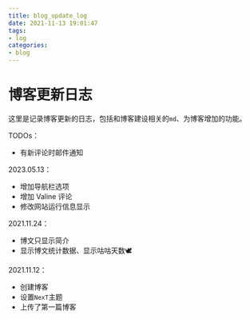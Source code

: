 ```yaml
---
title: blog_update_log
date: 2021-11-13 19:01:47
tags: 
- log
categories:
- blog
---
```


# 博客更新日志

这里是记录博客更新的日志，包括和博客建设相关的`md`、为博客增加的功能。

<!-- more -->

TODOs：

* 有新评论时邮件通知



2023.05.13：

* 增加导航栏选项
* 增加 Valine 评论
* 修改网站运行信息显示

2021.11.24：

* 博文只显示简介
* 显示博文统计数据、显示咕咕天数🕊️

2021.11.12：

* 创建博客
* 设置`NexT`主题
* 上传了第一篇博客

